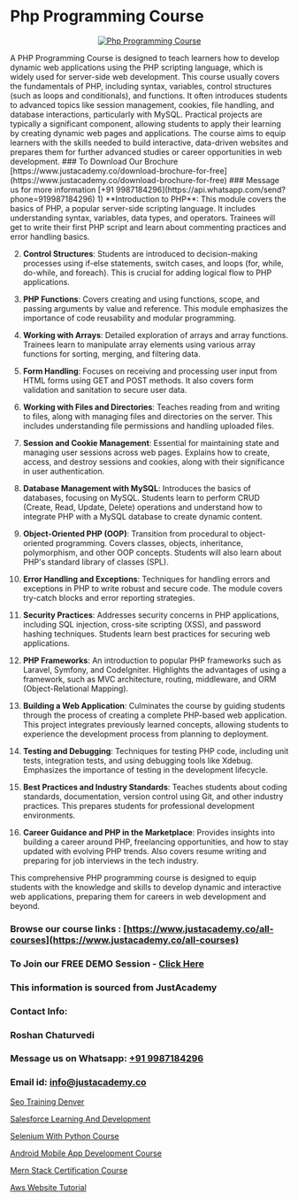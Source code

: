 # Php Programming Course

<p align="center">
  <a href="https://justacademy.co/course-detail/php-training">
    <img src="https://justacademy.co/storage2/course_image/1676637155_course_image.webp" alt="Php Programming Course">
  </a>
</p>
A PHP Programming Course is designed to teach learners how to develop dynamic web applications using the PHP scripting language, which is widely used for server-side web development. This course usually covers the fundamentals of PHP, including syntax, variables, control structures (such as loops and conditionals), and functions. It often introduces students to advanced topics like session management, cookies, file handling, and database interactions, particularly with MySQL. Practical projects are typically a significant component, allowing students to apply their learning by creating dynamic web pages and applications. The course aims to equip learners with the skills needed to build interactive, data-driven websites and prepares them for further advanced studies or career opportunities in web development.
### To Download Our Brochure [https://www.justacademy.co/download-brochure-for-free](https://www.justacademy.co/download-brochure-for-free)
### Message us for more information [+91 9987184296](https://api.whatsapp.com/send?phone=919987184296)
1) **Introduction to PHP**: This module covers the basics of PHP, a popular server-side scripting language. It includes understanding syntax, variables, data types, and operators. Trainees will get to write their first PHP script and learn about commenting practices and error handling basics.

2) **Control Structures**: Students are introduced to decision-making processes using if-else statements, switch cases, and loops (for, while, do-while, and foreach). This is crucial for adding logical flow to PHP applications.

3) **PHP Functions**: Covers creating and using functions, scope, and passing arguments by value and reference. This module emphasizes the importance of code reusability and modular programming.

4) **Working with Arrays**: Detailed exploration of arrays and array functions. Trainees learn to manipulate array elements using various array functions for sorting, merging, and filtering data.

5) **Form Handling**: Focuses on receiving and processing user input from HTML forms using GET and POST methods. It also covers form validation and sanitation to secure user data.

6) **Working with Files and Directories**: Teaches reading from and writing to files, along with managing files and directories on the server. This includes understanding file permissions and handling uploaded files.

7) **Session and Cookie Management**: Essential for maintaining state and managing user sessions across web pages. Explains how to create, access, and destroy sessions and cookies, along with their significance in user authentication.

8) **Database Management with MySQL**: Introduces the basics of databases, focusing on MySQL. Students learn to perform CRUD (Create, Read, Update, Delete) operations and understand how to integrate PHP with a MySQL database to create dynamic content.

9) **Object-Oriented PHP (OOP)**: Transition from procedural to object-oriented programming. Covers classes, objects, inheritance, polymorphism, and other OOP concepts. Students will also learn about PHP's standard library of classes (SPL).

10) **Error Handling and Exceptions**: Techniques for handling errors and exceptions in PHP to write robust and secure code. The module covers try-catch blocks and error reporting strategies.

11) **Security Practices**: Addresses security concerns in PHP applications, including SQL injection, cross-site scripting (XSS), and password hashing techniques. Students learn best practices for securing web applications.

12) **PHP Frameworks**: An introduction to popular PHP frameworks such as Laravel, Symfony, and CodeIgniter. Highlights the advantages of using a framework, such as MVC architecture, routing, middleware, and ORM (Object-Relational Mapping).

13) **Building a Web Application**: Culminates the course by guiding students through the process of creating a complete PHP-based web application. This project integrates previously learned concepts, allowing students to experience the development process from planning to deployment.

14) **Testing and Debugging**: Techniques for testing PHP code, including unit tests, integration tests, and using debugging tools like Xdebug. Emphasizes the importance of testing in the development lifecycle.

15) **Best Practices and Industry Standards**: Teaches students about coding standards, documentation, version control using Git, and other industry practices. This prepares students for professional development environments.

16) **Career Guidance and PHP in the Marketplace**: Provides insights into building a career around PHP, freelancing opportunities, and how to stay updated with evolving PHP trends. Also covers resume writing and preparing for job interviews in the tech industry. 

This comprehensive PHP programming course is designed to equip students with the knowledge and skills to develop dynamic and interactive web applications, preparing them for careers in web development and beyond.

### Browse our course links : [https://www.justacademy.co/all-courses](https://www.justacademy.co/all-courses) 
### To Join our FREE DEMO Session - [Click Here](https://www.justacademy.co/register-for-course-demo)


### This information is sourced from JustAcademy
### Contact Info:
### Roshan Chaturvedi
### Message us on Whatsapp: [+91 9987184296](https://api.whatsapp.com/send?phone=919987184296)
### Email id: [info@justacademy.co](mailto:info@justacademy.co)
                
[Seo Training Denver](https://www.linkedin.com/pulse/seo-training-denver-justacademy-london-jvpjf?trackingId=3%2FRfjHykZt35FfwVbvV%2FlQ%3D%3D&lipi=urn%3Ali%3Apage%3Ad_flagship3_company_admin%3BosK2%2F2EMSuK0OJgUxbYcDg%3D%3D)

[Salesforce Learning And Development](https://www.linkedin.com/pulse/salesforce-learning-development-justacademy-leicester-zf9ze?trackingId=KI6kx%2FN7kLNEX%2B%2B9QkwJzA%3D%3D&lipi=urn%3Ali%3Apage%3Ad_flagship3_company_admin%3BIzRPuTOMRFCGaj50%2BCRC7g%3D%3D)

[Selenium With Python Course](https://medium.com/@mistersumit961/selenium-with-python-course-5ed93c2a03a9)

[Android Mobile App Development Course](https://medium.com/@kumarishimmi99/android-mobile-app-development-course-4d355163221c)

[Mern Stack Certification Course](https://justacademyin.github.io/justacademy/mern-stack-certification-course)

[Aws Website Tutorial](https://justacademyin.github.io/justacademy/aws-website-tutorial)

